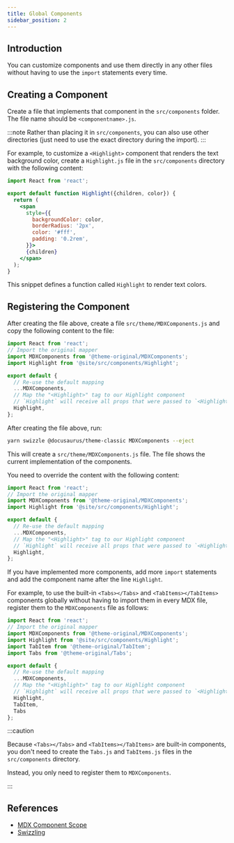 ```yaml
---
title: Global Components
sidebar_position: 2
---
```


## Introduction

You can customize components and use them directly in any other files without having to use the `import` statements every time.

## Creating a Component

Create a file that implements that component in the `src/components` folder. The file name should be `<componentname>.js`. 

:::note
Rather than placing it in `src/components`, you can also use other directories (just need to use the exact directory during the import).
:::

For example, to customize a `<Highlight>` component that renders the text background color, create a `Highlight.js` file in the `src/components` directory with the following content:

```jsx
import React from 'react';

export default function Highlight({children, color}) {
  return (
    <span
      style={{
        backgroundColor: color,
        borderRadius: '2px',
        color: '#fff',
        padding: '0.2rem',
      }}>
      {children}
    </span>
  );
}
```

This snippet defines a function called `Highlight` to render text colors.

## Registering the Component

<Tabs>
<TabItems value="Manual">

After creating the file above, create a file `src/theme/MDXComponents.js` and copy the following content to the file:

```jsx
import React from 'react';
// Import the original mapper
import MDXComponents from '@theme-original/MDXComponents';
import Highlight from '@site/src/components/Highlight';

export default {
  // Re-use the default mapping
  ...MDXComponents,
  // Map the "<Highlight>" tag to our Highlight component
  // `Highlight` will receive all props that were passed to `<Highlight>` in MDX
  Highlight,
};
```

</TabItems>

<TabItems value="CLI">
After creating the file above, run:

```bash
yarn swizzle @docusaurus/theme-classic MDXComponents --eject
```

This will create a `src/theme/MDXComponents.js` file. The file shows the current implementation of the components. 

You need to override the content with the following content:

```js
import React from 'react';
// Import the original mapper
import MDXComponents from '@theme-original/MDXComponents';
import Highlight from '@site/src/components/Highlight';

export default {
  // Re-use the default mapping
  ...MDXComponents,
  // Map the "<Highlight>" tag to our Highlight component
  // `Highlight` will receive all props that were passed to `<Highlight>` in MDX
  Highlight,
};
```

</TabItems>
</Tabs>

If you have implemented more components, add more `import` statements and add the component name after the line `Highlight`.

For example, to use the built-in `<Tabs></Tabs>` and `<TabItems></TabItems>` components globally without having to import them in every MDX file, register them to the `MDXComponents` file as follows:

```js
import React from 'react';
// Import the original mapper
import MDXComponents from '@theme-original/MDXComponents';
import Highlight from '@site/src/components/Highlight';
import TabItem from '@theme-original/TabItem';
import Tabs from '@theme-original/Tabs';

export default {
  // Re-use the default mapping
  ...MDXComponents,
  // Map the "<Highlight>" tag to our Highlight component
  // `Highlight` will receive all props that were passed to `<Highlight>` in MDX
  Highlight,
  TabItem,
  Tabs
};
```

:::caution

Because `<Tabs></Tabs>` and `<TabItems></TabItems>` are built-in components, you don't need to create the `Tabs.js` and `TabItems.js` files in the `src/components` directory. 

Instead, you only need to register them to `MDXComponents`.

:::
## References
- [MDX Component Scope](https://docusaurus.io/docs/markdown-features/react#mdx-component-scope)
- [Swizzling](https://docusaurus.io/docs/swizzling)